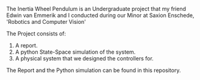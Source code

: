 The Inertia Wheel Pendulum is an Undergraduate project that my friend Edwin van Emmerik and I conducted during our Minor at Saxion Enschede, 'Robotics and Computer Vision'

The Project consists of:
1. A report.
2. A python State-Space simulation of the system.
3. A physical system that we designed the controllers for.

The Report and the Python simulation can be found in this repository.